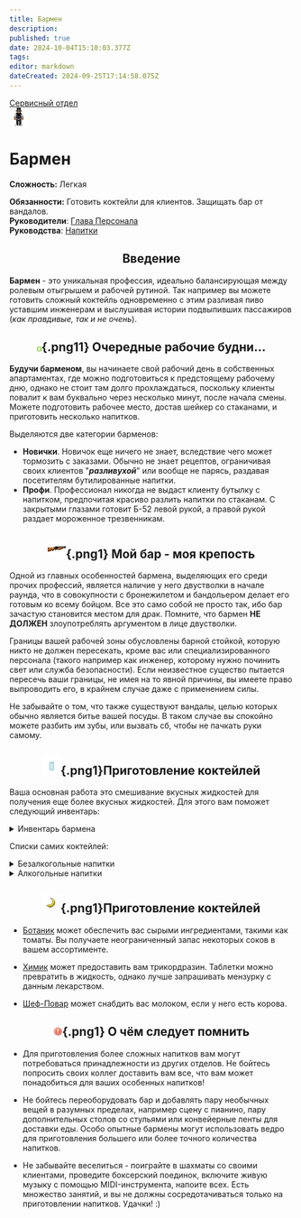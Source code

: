 ```yaml
---
title: Бармен
description: 
published: true
date: 2024-10-04T15:10:03.377Z
tags: 
editor: markdown
dateCreated: 2024-09-25T17:14:58.075Z
---
```



<div style="display: flex; justify-content: center;">
<div class="roles-passport serv">
  <div class="title serv"><a href="/roles/servicedepartment">Сервисный отдел</a></div>
  <div>
    <div><div><img src="/roles/barman.png"></div></div>
  <div><div>
    <h1>Бармен</h1>
    <p><strong>Сложность:</strong>  Легкая</p>
    <strong>Обязанности:</strong> Готовить коктейли для клиентов. Защищать бар от вандалов.<br>
    <b>Руководители</b>: <a href="/roles/headofpersonnel">Глава Персонала</a><br>
    <b>Руководства</b>: <a href="/guides/beverages">Напитки</a>
  </div></div>
  </div>
</div>
</div>

## <center> Введение
**Бармен** - это уникальная профессия, идеально балансирующая между ролевым отыгрышем и рабочей рутиной. Так например вы можете готовить сложный коктейль одновременно с этим разливая пиво уставшим инженерам и выслушивая истории подвыпивших пассажиров (*как правдивые, так и не очень*). 

## <center>![](/roles/serv/barman/bartender.png){.png11} <span class="up">Очередные рабочие будни...</span><center>

**Будучи барменом**, вы начинаете свой рабочий день в собственных апартаментах, где можно подготовиться к предстоящему рабочему дню, однако не стоит там долго прохлаждаться, поскольку клиенты повалит к вам буквально через несколько минут, после начала смены. Можете подготовить рабочее место, достав шейкер со стаканами, и приготовить несколько напитков.

Выделяются две категории барменов:

- **Новички**. Новичок еще ничего не знает, вследствие чего может тормозить с заказами. Обычно не знает рецептов, ограничивая своих клиентов "***разливухой***" или вообще не парясь, раздавая посетителям бутилированные напитки.
- **Профи**. Профессионал никогда не выдаст клиенту бутылку с напитком, предпочитая красиво разлить напитки по стаканам. С закрытыми глазами готовит Б-52 левой рукой, а правой рукой раздает мороженное трезвенникам.

## <center>![](/roles/serv/barman/двустволка.png){.png1} <span class="up1">Мой бар - моя крепость</span><center>

Одной из главных особенностей бармена, выделяющих его среди прочих профессий, является наличие у него двустволки в начале раунда, что в совокупности с бронежилетом и бандольером делает его готовым ко всему бойцом. Все это само собой не просто так, ибо бар зачастую становится местом для драк. Помните, что бармен **НЕ ДОЛЖЕН** злоупотреблять аргументом в лице двустволки.

Границы вашей рабочей зоны обусловлены барной стойкой, которую никто не должен пересекать, кроме вас или специализированного персонала (такого например как инженер, которому нужно починить свет или служба безопасности). Если неизвестное существо пытается пересечь ваши границы, не имея на то явной причины, вы имеете право выпроводить его, в крайнем случае даже с применением силы.

Не забывайте о том, что также существуют вандалы, целью которых обычно является битье вашей посуды. В таком случае вы спокойно можете разбить им зубы, или вызвать сб, чтобы не пачкать руки самому.

## <center>![](/roles/serv/barman/glass.png){.png1}<span class="up11">Приготовление коктейлей</span><center>
Ваша основная работа это смешивание вкусных жидкостей для получения еще более вкусных жидкостей. Для этого вам поможет следующий инвентарь:

<details><summary>Инвентарь бармена</summary>

<div style="overflow-x:auto">
<figure class="table" style="text-align:center;">
  <table style="background-color:#ad5313;">
    <tbody>
      <tr>
        <th style="background-color:#575656;">Изображение</th>
        <th style="background-color:#575656;">Название</th>
        <th style="background-color:#575656;">Описание</th>
      </tr>
      <tr>
        <th>
          <figure class="image"><img src="/roles/serv/barman/barmen-dispenser.png" sizes="" width="75%"></figure>
        </th>
        <th><strong>Раздатчик бармена</strong></th>
        <th>Основной рабочий шкаф. Вмещает в себя партию стаканов, стопок, шейкеров, а также великое множество бутилированных напитков.</th>
      </tr>
      <tr>
        <th>
          <figure class="image"><img src="/roles/serv/barman/water-dispenser.png" width="75%" class="image"> </figure>
        </th>
        <th><strong>Раздатчик безалкоголя</strong></th>
        <th>Разливает в емкости неограниченное кол-во безалкогольных напитков.</th>
      </tr>
      <tr>
        <th>
          <figure class="image"><img src="/roles/serv/barman/alcohol-dispenser.png" width="60%" class="image"></figure>
        </th>
        <th><strong>Раздатчик алкоголя</strong></th>
        <th>
          <p>Имеет неограниченный запас алкоголя, доступный только барменам, и капитану.</p>
        </th>
      </tr>
      <tr>
        <th>
          <figure class="image"><img src="/roles/serv/barman/sink.png" width="60%"> </figure>
        </th>
        <th><strong>Раковина</strong></th>
        <th>Изначально предназначалась для мытья посуды, однако нашла свое пристанище в подаче воды клиентам, не желающим заказывать что-то иное.</th>
      </tr>
       <tr>
        <th>
          <figure class="image"><img src="/roles/serv/barman/stack.png" width="60%"> </figure>
        </th>
        <th><strong>Стопка</strong></th>
        <th>Вмещает 10 ед. жидкости. Идеально для подачи алкоголя.</th>
      </tr>
        <tr>
        <th>
          <figure class="image"><img src="/roles/serv/barman/glass.png" width="60%"> </figure>
        </th>
        <th><strong>Стакан</strong></th>
        <th>Вмещает 50 ед. жидкости. Посуда для изготовления коктейлей. Меняет форму в зависимости от напитка.</th>
      </tr><tr>
        <th>
          <figure class="image"><img src="/roles/serv/barman/shaker.png" width="60%"> </figure>
        </th>
        <th><strong>Шейкер</strong></th>
        <th>Вмещает 100 ед. жидкости. Основной инструмент для приготовления жидких шедевров.</th>
      </tr>
    </tbody>
  </table>
</figure>
</div>
</details>

Списки самих коктейлей:

<details><summary>Безалкогольные напитки</summary>

<div style="overflow-x:auto">
<figure class="table" style="text-align:center;">
  <table style="background-color:#ad5313;">
    <tbody>
      <tr>
        <th style="background-color:#575656;">Изображение</th>
        <th style="background-color:#575656;">Название</th>
        <th style="background-color:#575656;">Описание</th>
      </tr>
      <tr>
        <th>
          <figure class="image"><img src="/roles/serv/barman/icecream.png" sizes="" width="75%"></figure>
        </th>
        <th><strong>Мороженое</strong></th>
        <th>Используйте стакан, для шейкера увеличьте пропорции в два раза. Смешайте 15 Сливки, 15 лед, 15 сахар.</th>
      </tr>
      <tr>
        <th>
          <figure class="image"><img src="/roles/serv/barman/icetea.png" width="75%" class="image"> </figure>
        </th>
        <th><strong>Холодный чай</strong></th>
        <th>Используйте стакан, для шейкера увеличьте пропорции в два раза. Смешайте 30 чай (черный или зеленый), 15 лед.</th>
      </tr>
      <tr>
        <th>
          <figure class="image"><img src="/roles/serv/barman/icecoffee.png" width="60%" class="image"></figure>
        </th>
        <th><strong>Холодное кофе</strong></th>
        <th>
          <p>Используйте стакан, для шейкера увеличьте пропорции в два раза. Смешайте 30 кофе, 15 лед.</p>
        </th>
      </tr>
      <tr>
        <th>
          <figure class="image"><img src="/roles/serv/barman/kira-special.png" width="60%"> </figure>
        </th>
        <th><strong>Кира специальный</strong></th>
        <th>Используйте стакан, для шейкера увеличьте пропорции в два раза. Смешайте 15 содовая, 15 сок лайма, 15 апельсиновый сок.</th>
      </tr>
       <tr>
        <th>
          <figure class="image"><img src="/roles/serv/barman/scribble.png" width="60%"> </figure>
        </th>
        <th><strong>Переписчик</strong></th>
        <th>Используйте стакан, для шейкера увеличьте пропорции в два раза. Смешайте 25 кофе, 25 Маунтин винд.</th>
      </tr>
        <tr>
        <th>
          <figure class="image"><img src="/roles/serv/barman/bananahonk.png" width="60%"> </figure>
        </th>
        <th><strong>Банана Хонк</strong></th>
        <th>Используйте стакан, для шейкера увеличьте пропорции в два раза. Смешайте 15 сахар, 15 сливки, 15 банановый сок.</th>
      </tr><tr>
        <th>
          <figure class="image"><img src="/roles/serv/barman/nukecola.png" width="60%"> </figure>
        </th>
        <th><strong>Ядер кола</strong></th>
        <th>Используйте стакан, для шейкера увеличьте пропорции в два раза. Смешайте 50 кола, 10 уран.</th>
      </tr><tr>
        <th>
          <figure class="image"><img src="/roles/serv/barman/latte.png" width="60%"> </figure>
        </th>
        <th><strong>Латте</strong></th>
        <th>Используйте стакан, для шейкера увеличьте пропорции в два раза. Смешайте 25 кофе, 25 молоко (любое).</th>
      </tr><tr>
        <th>
          <figure class="image"><img src="/roles/serv/barman/lemonade.png" width="60%"> </figure>
        </th><th><strong>Лимонад</strong></th>
        <th>Используйте стакан, для шейкера увеличьте пропорции в два раза. Смешайте 15 лимонный сок, 15 вода, 15 сахар.</th>
      </tr><tr>
        <th>
          <figure class="image"><img src="/roles/serv/barman/icecream-rutbir.png" width="60%"> </figure>
        </th>
        <th><strong>Рутбир с мороженным</strong></th>
        <th>Используйте стакан, для шейкера увеличьте пропорции в два раза. Смешайте 30 рутбир, 15 мороженное.</th>
      </tr>
    </tbody>
  </table>
</figure>
</div>
</details>

<details><summary>Алкогольные напитки</summary>

<div style="overflow-x:auto">
<figure class="table" style="text-align:center;">
  <table style="background-color:#ad5313;">
    <tbody>
      <tr>
        <th style="background-color:#575656;">Изображение</th>
        <th style="background-color:#575656;">Название</th>
        <th style="background-color:#575656;">Описание</th>
      </tr>
      <tr>
        <th>
          <figure class="image"><img src="/roles/serv/barman/antifreeze.png" sizes="" width="75%"></figure>
        </th>
        <th><strong>Антифриз</strong></th>
        <th>Используйте шейкер. Добавить в него: 25 лед, 25 сливки, 50 водка. Результат разлить в стаканы.</th>
      </tr>
      <tr>
        <th>
          <figure class="image"><img src="/roles/serv/barman/irish-cream.png" width="75%" class="image"> </figure>
        </th>
        <th><strong>Ирландские сливки</strong></th>
        <th>Используйте стакан, для шейкера увеличьте пропорции в два раза. Смешайте 30 виски, 15 сливки.</th>
      </tr>
      <tr>
        <th>
          <figure class="image"><img src="/roles/serv/barman/irish-car-bomb.png" width="60%" class="image"></figure>
        </th>
        <th><strong>Ирландская автомобильная бомба</strong></th>
        <th>
          <p>Используйте шейкер. Добавить в него: 45 ед ирландских сливок, 45 ед эль. Результат разлить в стаканы.</p>
        </th>
      </tr>
      <tr>
        <th>
          <figure class="image"><img src="/roles/serv/barman/b52.png" width="60%"> </figure>
        </th>
        <th><strong>Б-52</strong></th>
        <th>Используйте стакан, для шейкера увеличьте пропорции в два раза. Смешайте 15 ед ирландской автомобильной бомбы, 15 ед коньяк, 15 ед кофейный ликер.</th>
      </tr>
       <tr>
        <th>
          <figure class="image"><img src="/roles/serv/barman/irish-coffee.png" width="60%"> </figure>
        </th>
        <th><strong>Ирландский кофе</strong></th>
        <th>Используйте стакан, для шейкера увеличьте пропорции в два раза. 25 кофе, 25 ирландские сливки .</th>
      </tr>
        <tr>
        <th>
          <figure class="image"><img src="/roles/serv/barman/grog.png" width="60%"> </figure>
        </th>
        <th><strong>Грог</strong></th>
        <th>Используйте стакан, для шейкера увеличьте пропорции в два раза. Смешайте 25 ром, 25 вода.</th>
      </tr><tr>
        <th>
          <figure class="image"><img src="/roles/serv/barman/brave-bull.png" width="60%"> </figure>
        </th>
        <th><strong>Храбрый бык</strong></th>
        <th>Используйте стакан, для шейкера увеличьте пропорции в два раза. Смешайте 30 текила, 15 кофейный ликер.</th>
      </tr><tr>
        <th>
          <figure class="image"><img src="/roles/serv/barman/hooch.png" width="60%"> </figure>
        </th>
        <th><strong>Самогон</strong></th>
        <th>Используйте стакан, для шейкера увеличьте пропорции в два раза. Смешайте 15 водка, 15 текила, 15 виски.</th>
      </tr><tr>
        <th>
          <figure class="image"><img src="/roles/serv/barman/cuba-libre.png" width="60%"> </figure>
        </th><th><strong>Куба либре</strong></th>
        <th>Используйте стакан, для шейкера увеличьте пропорции в два раза. Смешайте 15 кола, 30 ром.</th>
      </tr><tr>
        <th>
          <figure class="image"><img src="/roles/serv/barman/longiceland.png" width="60%"> </figure>
        </th>
        <th><strong>Лонгайленд</strong></th>
        <th>Используйте шейкер. Добавить в него: 45 куба либре, 15 водка, 15 джин, 15 текила. Результат разлить в стаканы.</th>
      </tr><tr>
        <th>
          <figure class="image"><img src="/roles/serv/barman/dourageous-dwarf.png" width="60%"> </figure>
        </th>
        <th><strong>Мужественный дворф	</strong></th>
        <th>Используйте стакан, для шейкера увеличьте пропорции в два раза. Смешайте 30 эль, 15 пиво.</th>
      </tr><tr>
        <th>
          <figure class="image"><img src="/roles/serv/barman/pangalactic.png" width="60%"> </figure>
        </th>
        <th><strong>Пангалактический грызлодер</strong></th>
        <th>Используйте шейкер. Добавить в него: 20 водка, 20 коньяк, 20 джин, 20 виски, 20 сок лайма. Результат разлить в стаканы.</th>
      </tr><tr>
        <th>
          <figure class="image"><img src="/roles/serv/barman/tequila-sunrise.png" width="60%"> </figure>
        </th>
        <th><strong>Текила санрайз</strong></th>
        <th>Используйте стакан, для шейкера увеличьте пропорции в два раза. Смешайте 30 текила, 15 апельсиновый сок.</th>
      </tr><tr>
        <th>
          <figure class="image"><img src="/roles/serv/barman/fourteen-loko.png" width="60%"> </figure>
        </th>
        <th><strong>Фоуртин локо</strong></th>
        <th>Используйте стакан, для шейкера увеличьте пропорции в два раза. Смешайте 15 водка, 15 кофе, 15 сок лайма.</th>
      </tr><tr>
        <th>
          <figure class="image"><img src="/roles/serv/barman/vodka-martini.png" width="60%"> </figure>
        </th>
        <th><strong>Водка мартини</strong></th>
        <th>Используйте стакан, для шейкера увеличьте пропорции в два раза. Смешайте 30 водка, 15 вермут.</th>
      </tr><tr>
        <th>
          <figure class="image"><img src="/roles/serv/barman/whiskey-cola.png" width="60%"> </figure>
        </th>
        <th><strong>Виски кола</strong></th>
        <th>Используйте стакан, для шейкера увеличьте пропорции в два раза. Смешайте 30 виски, 15 кола.</th>
      </tr><tr>
        <th>
          <figure class="image"><img src="/roles/serv/barman/syndicate-bomb.png" width="60%"> </figure>
        </th>
        <th><strong>Бомба синдиката</strong></th>
        <th>Используйте шейкер. Добавить в него: 45 виски кола, 45 пиво. Результат разлить в стаканы.</th>
      </tr><tr>
        <th>
          <figure class="image"><img src="/roles/serv/barman/screwdriver.png" width="60%"> </figure>
        </th>
        <th><strong>Отвертка</strong></th>
        <th>Используйте стакан, для шейкера увеличьте пропорции в два раза. Смешайте 30 водка, 15 апельсиновый сок.</th>
      </tr><tr>
        <th>
          <figure class="image"><img src="/roles/serv/barman/mojito.png" width="60%"> </figure>
        </th>
        <th><strong>Мохито</strong></th>
        <th>Используйте шейкер. Добавить в него: 25 содовая, 25 сахар, 25 сок лайма, 25 ром. Результат разлить в стаканы.</th>
      </tr><tr>
        <th>
          <figure class="image"><img src="/roles/serv/barman/classic-martini.png" width="60%"> </figure>
        </th>
        <th><strong>Классический мартини</strong></th>
        <th>Используйте стакан, для шейкера увеличьте пропорции в два раза. Смешайте 30 джин, 15 вермут.</th>
      </tr><tr>
        <th>
          <figure class="image"><img src="/roles/serv/barman/gin-tonic.png" width="60%"> </figure>
        </th>
        <th><strong>Джин-тоник</strong></th>
        <th>Используйте стакан, для шейкера увеличьте пропорции в два раза. Смешайте 30 джин, 15 тоник.</th>
      </tr><tr>
        <th>
          <figure class="image"><img src="/roles/serv/barman/fizzy-gin.png" width="60%"> </figure>
        </th>
        <th><strong>Шипучий джин</strong></th>
        <th>Используйте стакан, для шейкера увеличьте пропорции в два раза. Смешайте 15 содовая, 15 сок лайма, 15 джин.</th>
      </tr><tr>
        <th>
          <figure class="image"><img src="/roles/serv/barman/booger.png" width="60%"> </figure>
        </th>
        <th><strong>Козявка</strong></th>
        <th>Используйте стакан, для шейкера увеличьте пропорции в два раза. Смешайте 20 сливки, 10 банановый сок, 10 арбузный сок, 10 ром.</th>
      </tr><tr>
        <th>
          <figure class="image"><img src="/roles/serv/barman/bloody-mary.png" width="60%"> </figure>
        </th>
        <th><strong>Кровавая Мэри</strong></th>
        <th>Используйте стакан, для шейкера увеличьте пропорции в два раза. Смешайте 30 томатный сок, 10 сок лайма, 20 водка.</th>
      </tr><tr>
        <th>
          <figure class="image"><img src="/roles/serv/barman/bipskihit.png" width="60%"> </figure>
        </th>
        <th><strong>Удар бипски</strong></th>
        <th>Используйте стакан, для шейкера увеличьте пропорции в два раза. Смешайте 15 виски, 15 сок лайма, 15 железо.</th>
      </tr><tr>
        <th>
          <figure class="image"><img src="/roles/serv/barman/erica-surprise" width="60%"> </figure>
        </th>
        <th><strong>Сюрприз Эрики</strong></th>
        <th>Используйте шейкер. Добавить в него: 15 виски, 30 эль, 15 банановый сок, 15 лед, 15 сок лайма. Результат разлить в стаканы.</th>
      </tr><tr>
        <th>
          <figure class="image"><img src="/roles/serv/barman/protector.png" width="60%"> </figure>
        </th>
        <th><strong>Покровитель</strong></th>
        <th>Используйте шейкер. Добавить в него: 50 текила, 5 серебро. Результат разлить в стаканы.</th>
      </tr><tr>
        <th>
          <figure class="image"><img src="/roles/serv/barman/atomic-bomb.png" width="60%"> </figure>
        </th>
        <th><strong>Атомная бомба</strong></th>
        <th>Используйте шейкер. Добавить в него: 50 Б 52, 5 уран. Результат разлить в стаканы.</th>
      </tr><tr>
        <th>
          <figure class="image"><img src="/roles/serv/barman/three-mile-iceland.png" width="60%"> </figure>
        </th>
        <th><strong>Три-майл-айленд</strong></th>
        <th>Используйте шейкер. Добавить в него: 50 Лонгайленд, 5 уран (шейкер). Результат разлить в стаканы.</th>
      </tr><tr>
        <th>
          <figure class="image"><img src="/roles/serv/barman/goldschlager.png" width="60%"> </figure>
        </th>
        <th><strong>Гольдшлягер</strong></th>
        <th>Используйте шейкер. Добавить в него: 50 водка, 5 золото. Результат разлить в стаканы.</th>
      </tr><tr>
        <th>
          <figure class="image"><img src="/roles/serv/barman/black-russian.png" width="60%"> </figure>
        </th>
        <th><strong>Черный русский</strong></th>
        <th>Используйте стакан, для шейкера увеличьте пропорции в два раза. Смешайте 30 водка, 15 коф. ликер.</th>
      </tr><tr>
        <th>
          <figure class="image"><img src="/roles/serv/barman/black-russian.png" width="60%"> </figure>
        </th>
        <th><strong>Белый русский</strong></th>
        <th>Используйте шейкер. Добавить в него: 40 черный русский, 20 сливок. Результат разлить в стаканы.</th>
      </tr>
    </tbody>
  </table>
</figure>
</div>
</details>

## <center>![](/roles/serv/barman/banana.png){.png1}<span class="up1">Приготовление коктейлей</span><center>

- [Ботаник](/roles/botanist) может обеспечить вас сырыми ингредиентами, такими как томаты. Вы получаете неограниченный запас некоторых соков в вашем ассортименте.

- [Химик](/roles/chemist) может предоставить вам трикордразин. Таблетки можно превратить в жидкость, однако лучше запрашивать мензурку с данным лекарством.

- [Шеф-Повар](/roles/chef) может снабдить вас молоком, если у него есть корова.

## <center>![](/roles/serv/barman/exclamation.png){.png1} <span class="up1">О чём следует помнить</span><center>

- Для приготовления более сложных напитков вам могут потребоваться принадлежности из других отделов. Не бойтесь попросить своих коллег доставить вам все, что вам может понадобиться для ваших особенных напитков!

- Не бойтесь переоборудовать бар и добавлять пару необычных вещей в разумных пределах, например сцену с пианино, пару дополнительных столов со стульями или конвейерные ленты для доставки еды. Особо опытные бармены могут использовать ведро для приготовления большего или более точного количества напитков.

- Не забывайте веселиться - поиграйте в шахматы со своими клиентами, проведите боксерский поединок, включите живую музыку с помощью MIDI-инструмента, напоите всех. Есть множество занятий, и вы не должны сосредотачиваться только на приготовлении напитков. Удачки!  :)

<div class="ptable"></div>